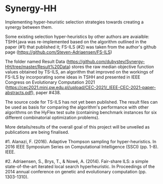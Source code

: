 # Synergy-HH
Implementing hyper-heuristic selection strategies towards creating a synergy between them.

Some existing selection hyper-heuristics by other authors are avaialble: TSHH.java was re-implemented based on the algorithm outlined in the paper (#1) that published it; 
FS-ILS (#2) was taken from the author's github page (https://github.com/Steven-Adriaensen/FS-ILS)

The folder named Result Data (https://github.com/dubystev/Synergy-HH/tree/master/Result%20Data) stores the raw median objective function values obtained by TS-ILS, an algorithm that improved on the workings of FS-ILS by incorporating some 
ideas in TSHH and presented in IEEE Congress on Evolutionary Computation 2021 (https://cec2021.mini.pw.edu.pl/upload/CEC-2021/_IEEE-CEC-2021-paper-abstracts.pdf), paper #438. 

The source code for TS-ILS has not yet been published. The result files can be used as basis for comparing the algorithm's performance with other algorithms on the HyFlex test 
suite (containing benchmark instances for six different combinatorial optimization problems).

More details/results of the overall goal of this project will be unveiled as publications are being finalised.

#1. Alanazi, F. (2016). Adaptive Thompson sampling for hyper-heuristics. In 2016 IEEE Symposium Series on Computational Intelligence (SSCI) (pp. 1-8). IEEE.

#2. Adriaensen, S., Brys, T., & Nowé, A. (2014). Fair-share ILS: a simple state-of-the-art iterated local search hyperheuristic. In Proceedings of the 2014 annual 
    conference on genetic and evolutionary computation (pp. 1303-1310).

